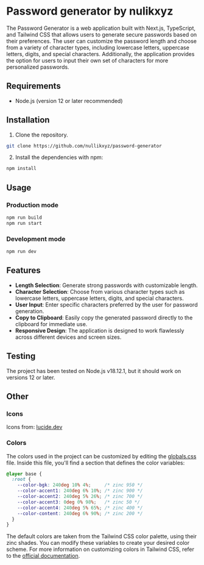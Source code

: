 # Password generator by nulikxyz

The Password Generator is a web application built with Next.js, TypeScript, and Tailwind CSS that allows users to generate secure passwords based on their preferences. The user can customize the password length and choose from a variety of character types, including lowercase letters, uppercase letters, digits, and special characters. Additionally, the application provides the option for users to input their own set of characters for more personalized passwords.

## Requirements

- Node.js (version 12 or later recommended)

## Installation

1. Clone the repository.
```bash
git clone https://github.com/nullikxyz/password-generator
```
2. Install the dependencies with npm:
```bash
npm install
```

## Usage
### Production mode
```bash
npm run build
npm run start
```
### Development mode
```bash
npm run dev
```

## Features

- **Length Selection**: Generate strong passwords with customizable length.
- **Character Selection**: Choose from various character types such as lowercase letters, uppercase letters, digits, and special characters.
- **User Input**: Enter specific characters preferred by the user for password generation.
- **Copy to Clipboard**: Easily copy the generated password directly to the clipboard for immediate use.
- **Responsive Design**: The application is designed to work flawlessly across different devices and screen sizes.

## Testing

The project has been tested on Node.js v18.12.1, but it should work on versions 12 or later.

## Other

### Icons
Icons from: [lucide.dev](https://lucide.dev/)

### Colors
The colors used in the project can be customized by editing the [globals.css](src/app/globals.css) file. Inside this file, you'll find a section that defines the color variables:

```css
@layer base {
  :root {
    --color-bgk: 240deg 10% 4%;     /* zinc 950 */
    --color-accent1: 240deg 6% 10%; /* zinc 900 */
    --color-accent2: 240deg 5% 26%; /* zinc 700 */
    --color-accent3: 0deg 0% 98%;   /* zinc 50 */
    --color-accent4: 240deg 5% 65%; /* zinc 400 */
    --color-content: 240deg 6% 90%; /* zinc 200 */
  }
}
```
The default colors are taken from the Tailwind CSS color palette, using their zinc shades. You can modify these variables to create your desired color scheme. For more information on customizing colors in Tailwind CSS, refer to the [official documentation](https://tailwindcss.com/docs/customizing-colors).